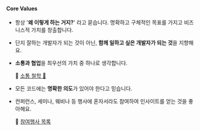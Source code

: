 
#### Core Values
- 항상 '**왜 이렇게 하는 거지?**' 라고 묻습니다. 명확하고 구체적인 목표를 가지고 비즈니스적 가치를 창출합니다.
- 단지 잘하는 개발자가 되는 것이 아닌, **함께 일하고 싶은 개발자가 되는 것**을 지향해요.
- **소통과 협업**을 최우선의 가치 중 하나로 생각합니다. 
  
  🔗 [소통 철학 💬](https://celestial-vise-b17.notion.site/1bb6fb311ab580adb5c4c096755e386c)

- 모든 코드에는 **명확한 의도**가 있어야 한다고 믿습니다.
- 컨퍼런스, 세미나, 웨비나 등 행사에 혼자서라도 참여하여 인사이트를 얻는 것을 좋아해요.

  🔗 [참여행사 목록](https://celestial-vise-b17.notion.site/17b6fb311ab580c4bb3ae538051c30dd)